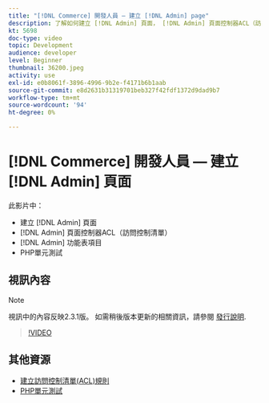 ```yaml
---
title: "[!DNL Commerce] 開發人員 — 建立 [!DNL Admin] page"
description: 了解如何建立 [!DNL Admin] 頁面， [!DNL Admin] 頁面控制器ACL（訪問控制清單），並進行單元測試。
kt: 5698
doc-type: video
topic: Development
audience: developer
level: Beginner
thumbnail: 36200.jpeg
activity: use
exl-id: e0b8061f-3896-4996-9b2e-f4171b6b1aab
source-git-commit: e8d2631b31319701beb327f42fdf1372d9dad9b7
workflow-type: tm+mt
source-wordcount: '94'
ht-degree: 0%

---
```


# [!DNL Commerce] 開發人員 — 建立 [!DNL Admin] 頁面

此影片中：

- 建立 [!DNL Admin] 頁面
- [!DNL Admin] 頁面控制器ACL（訪問控制清單）
- [!DNL Admin] 功能表項目
- PHP單元測試

## 視訊內容

>[!NOTE]
>
>視訊中的內容反映2.3.1版。 如需稍後版本更新的相關資訊，請參閱 [發行說明](https://experienceleague.adobe.com/docs/commerce-operations/release/notes/overview.html).

>[!VIDEO](https://video.tv.adobe.com/v/36200?quality=12&learn=on)

## 其他資源

- [建立訪問控制清單(ACL)規則](https://developer.adobe.com/commerce/php/tutorials/backend/create-access-control-list-rule/)
- [PHP單元測試](https://developer.adobe.com/commerce/testing/guide/unit/)
